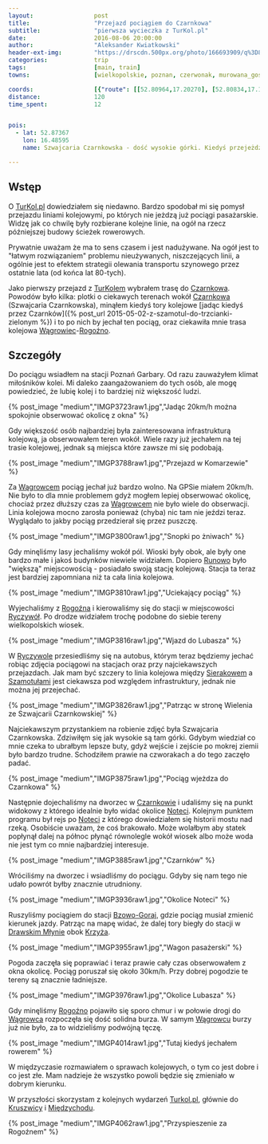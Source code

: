 ```yaml
---
layout:                 post
title:                  "Przejazd pociągiem do Czarnkowa"
subtitle:               "pierwsza wycieczka z TurKol.pl"
date:                   2016-08-06 20:00:00
author:                 "Aleksander Kwiatkowski"
header-ext-img:         "https://drscdn.500px.org/photo/166693909/q%3D80_m%3D2000/9340e4a63640d49b4304052304dc8023"
categories:             trip
tags:                   [main, train]
towns:                  [wielkopolskie, poznan, czerwonak, murowana_goslina, skoki, wagrowiec, rogozno, ryczywol, polajewo, lubasz, czarnkow]

coords:                 [{"route": [[52.80964,17.20270], [52.80834,17.18287], [52.79895,17.13678], [52.79313,17.07524], [52.78493,17.02657], [52.78748,17.00941], [52.77943,16.97551], [52.76151,16.97465], [52.74759,16.96941], [52.73995,16.95714], [52.75365,16.91899], [52.80759,16.83702], [52.82227,16.72724], [52.85164,16.66373], [52.84661,16.52524], [52.84615,16.51953], [52.85773,16.49696], [52.85540,16.48331], [52.85804,16.49704], [52.87198,16.48769], [52.88353,16.50151], [52.89648,16.55069]], "type": "train"}]
distance:               120
time_spent:             12


pois:
  - lat: 52.87367
    lon: 16.48595
    name: Szwajcaria Czarnkowska - dość wysokie górki. Kiedyś przejeżdzał tam normalny pociag osobowy.

---
```


[wiki-bzowo-goraj]: https://pl.wikipedia.org/wiki/Bzowo_Goraj
[wiki-czarnkow]: https://pl.wikipedia.org/wiki/Czarnk%C3%B3w
[wiki-wagrowiec]: https://pl.wikipedia.org/wiki/W%C4%85growiec
[wiki-rogozno]: https://pl.wikipedia.org/wiki/Rogo%C5%BAno
[wiki-runowo]: https://pl.wikipedia.org/wiki/Runowo_(powiat_w%C4%85growiecki)
[wiki-ryczywol]: https://pl.wikipedia.org/wiki/Ryczyw%C3%B3%C5%82_(wojew%C3%B3dztwo_wielkopolskie)
[wiki-szamotuly]: https://pl.wikipedia.org/wiki/Szamotu%C5%82y
[wiki-sierakow]: https://pl.wikipedia.org/wiki/Sierak%C3%B3w
[wiki-notec]: https://pl.wikipedia.org/wiki/Note%C4%87
[wiki-drawski-mlyn]: https://pl.wikipedia.org/wiki/Drawski_M%C5%82yn
[wiki-kruszwica]: https://pl.wikipedia.org/wiki/Kruszwica
[wiki-miedzychod]: https://pl.wikipedia.org/wiki/Mi%C4%99dzych%C3%B3d
[wiki-krzyz]: https://pl.wikipedia.org/wiki/Krzy%C5%BC_Wielkopolski

[turkol]: http://www.turkol.pl/


Wstęp
-----

O [TurKol.pl][turkol] dowiedziałem się niedawno. Bardzo spodobał mi się pomysł
przejazdu liniami kolejowymi, po których nie jeżdzą już pociągi pasażarskie. Widzę jak co
chwilę były rozbierane kolejne linie, na ogół na rzecz późniejszej budowy ścieżek rowerowych.

Prywatnie uważam że ma to sens czasem i jest nadużywane. Na ogół jest to
"łatwym rozwiązaniem" problemu nieużywanych, niszczejących linii, a ogólnie
jest to efektem strategii olewania transportu szynowego przez ostatnie lata (od końca
lat 80-tych).

Jako pierwszy przejazd z [TurKolem][turkol] wybrałem trasę do [Czarnkowa][wiki-czarnkow].
Powodów było kilka: plotki o ciekawych terenach wokół [Czarnkowa][wiki-czarnkow]
(Szwajcaria Czarnkowska),
minąłem kiedyś tory kolejowe
[jadąc kiedyś przez Czarnków]({% post_url 2015-05-02-z-szamotul-do-trzcianki-zielonym %})
i to po nich by jechał ten pociąg,
oraz ciekawiła mnie trasa kolejowa [Wągrowiec][wiki-wagrowiec]-[Rogoźno][wiki-rogozno].

Szczegóły
---------

Do pociągu wsiadłem na stacji Poznań Garbary. Od razu zauważyłem klimat
miłośników kolei. Mi daleko zaangażowaniem do tych osób, ale mogę powiedzieć, że
lubię kolej i to bardziej niż większość ludzi.

{% post_image "medium","IMGP3723raw1.jpg","Jadąc 20km/h można spokojnie obserwować okolicę z okna" %}

Gdy większość osób najbardziej była zainteresowana infrastrukturą kolejową, ja
obserwowałem teren wokół. Wiele razy już jechałem na tej trasie kolejowej,
jednak są miejsca które zawsze mi się podobają.

{% post_image "medium","IMGP3788raw1.jpg","Przejazd w Komarzewie" %}

Za [Wągrowcem][wiki-wagrowiec] pociąg jechał już bardzo wolno. Na GPSie miałem 20km/h.
Nie było to dla mnie problemem gdyż mogłem lepiej obserwować okolicę, chociaż
przez dłuższy czas za [Wągrowcem][wiki-wagrowiec] nie było wiele do obserwacji.
Linia kolejowa mocno zarosła ponieważ (chyba) nic tam nie jeździ teraz. Wyglądało to
jakby pociąg przedzierał się przez puszczę.

{% post_image "medium","IMGP3800raw1.jpg","Snopki po żniwach" %}

Gdy minęliśmy lasy jechaliśmy wokół pól. Wioski były obok, ale były one bardzo małe
i jakoś budynków niewiele widziałem.
Dopiero [Runowo][wiki-runowo] było "większą" miejscowością - posiadało
swoją stację kolejową. Stacja ta teraz jest bardziej zapomniana niż
ta cała linia kolejowa.

{% post_image "medium","IMGP3810raw1.jpg","Uciekający pociąg" %}

Wyjechaliśmy z [Rogoźna][wiki-rogozno] i kierowaliśmy się do stacji
w miejscowości [Ryczywół][wiki-ryczywol]. Po drodze widziałem trochę podobne
do siebie tereny wielkopolskich wiosek.

{% post_image "medium","IMGP3816raw1.jpg","Wjazd do Lubasza" %}

W [Ryczywole][wiki-ryczywol] przesiedliśmy się na autobus, którym teraz będziemy
jechać robiąc zdjęcia pociągowi na stacjach oraz przy najciekawszych przejazdach.
Jak mam być szczery to linia kolejowa między [Sierakowem][wiki-sierakow]
a [Szamotułami][wiki-szamotuly] jest ciekawsza pod względem infrastruktury,
jednak nie można jej przejechać.

{% post_image "medium","IMGP3826raw1.jpg","Patrząc w stronę Wielenia ze Szwajcarii Czarnkowskiej" %}

Najciekawszym przystankiem na robienie zdjęć była Szwajcaria Czarnkowska.
Zdziwiłęm się jak wysokie są tam górki. Gdybym wiedział co mnie czeka to ubrałbym
lepsze buty, gdyż wejście i zejście po mokrej ziemii było bardzo trudne.
Schodziłem prawie na czworakach a do tego zaczęło padać.

{% post_image "medium","IMGP3875raw1.jpg","Pociąg wjeżdza do Czarnkowa" %}
<!--
<div class='pixels-photo'>
  <p>
    <img src='https://drscdn.500px.org/photo/167926685/m%3D900/c494d5a9530f401b1e9c9430028703c0' alt='Pianówka near Czarnków with special train by Aleksander Kwiatkowski on 500px.com'>
  </p>
  <a href='https://500px.com/photo/167926685/pian%C3%B3wka-near-czarnk%C3%B3w-with-special-train-by-aleksander-kwiatkowski' alt='Pianówka near Czarnków with special train by Aleksander Kwiatkowski on 500px.com'></a>
</div>
<script type='text/javascript' src='https://500px.com/embed.js'></script>
-->

Następnie dojechaliśmy na dworzec w [Czarnkowie][wiki-czarnkow] i udaliśmy się
na punkt widokowy z którego idealnie było widać okolice [Noteci][wiki-notec].
Kolejnym punktem programu był rejs po [Noteci][wiki-notec] z którego
dowiedziałem się historii mostu nad rzeką. Osobiście uważam, że coś brakowało.
Może wolałbym aby statek popłynął dalej na północ płynąć równolegle wokół
wiosek albo może woda nie jest tym co mnie najbardziej interesuje.

{% post_image "medium","IMGP3885raw1.jpg","Czarnków" %}

Wróciliśmy na dworzec i wsiadliśmy do pociągu. Gdyby się nam tego nie udało
powrót byłby znacznie utrudniony.

{% post_image "medium","IMGP3936raw1.jpg","Okolice Noteci" %}

Ruszyliśmy pociągiem do stacji [Bzowo-Goraj][wiki-bzowo-goraj], gdzie pociąg
musiał zmienić kierunek jazdy. Patrząc na mapę widać, że dalej tory
biegły do stacji w [Drawskim Młynie][wiki-drawski-mlyn] obok [Krzyża][wiki-krzyz].

{% post_image "medium","IMGP3955raw1.jpg","Wagon pasażerski" %}

Pogoda zaczęła się poprawiać i teraz prawie cały czas obserwowałem z okna okolicę.
Pociąg poruszał się około 30km/h. Przy dobrej pogodzie te tereny są znacznie
ładniejsze.

{% post_image "medium","IMGP3976raw1.jpg","Okolice Lubasza" %}

Gdy minęliśmy [Rogoźno][wiki-rogozno] pojawiło się sporo chmur i w połowie
drogi do [Wągrowca][wiki-wagrowiec] rozpoczęła się dość solidna burza.
W samym [Wągrowcu][wiki-wagrowiec] burzy już nie było, za to widzieliśmy
podwójną tęczę.

{% post_image "medium","IMGP4014raw1.jpg","Tutaj kiedyś jechałem rowerem" %}

W międzyczasie rozmawiałem o sprawach kolejowych, o tym co jest dobre i co jest
złe. Mam nadzieje że wszystko powoli będzie się zmieniało w dobrym kierunku.

W przyszłości skorzystam z kolejnych wydarzeń [Turkol.pl][turkol], głównie
do [Kruszwicy][wiki-kruszwica] i [Międzychodu][wiki-miedzychod].

{% post_image "medium","IMGP4062raw1.jpg","Przyspieszenie za Rogoźnem" %}
